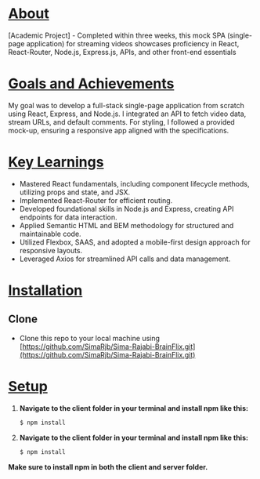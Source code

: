 # **[About](#about)**
[Academic Project] - Completed within three weeks, this mock SPA (single-page application) for streaming videos showcases proficiency in React, React-Router, Node.js, Express.js, APIs, and other front-end essentials

# **[Goals and Achievements](#goals-and-achievements)**
My goal was to develop a full-stack single-page application from scratch using React, Express, and Node.js. I integrated an API to fetch video data, stream URLs, and default comments. For styling, I followed a provided mock-up, ensuring a responsive app aligned with the specifications.

# **[Key Learnings](#key-learnings)**
- Mastered React fundamentals, including component lifecycle methods, utilizing props and state, and JSX.
- Implemented React-Router for efficient routing.
- Developed foundational skills in Node.js and Express, creating API endpoints for data interaction.
- Applied Semantic HTML and BEM methodology for structured and maintainable code.
- Utilized Flexbox, SAAS, and adopted a mobile-first design approach for responsive layouts.
- Leveraged Axios for streamlined API calls and data management.

# **[Installation](#installation)**
## **Clone**
- Clone this repo to your local machine using [https://github.com/SimaRjb/Sima-Rajabi-BrainFlix.git](https://github.com/SimaRjb/Sima-Rajabi-BrainFlix.git)
# **[Setup](#setup)**

1. **Navigate to the client folder in your terminal and install npm like this:**

   ```bash
   $ npm install
2. **Navigate to the client folder in your terminal and install npm like this:**
   
    ```bash
   $ npm install
   
**Make sure to install npm in both the client and server folder.**




